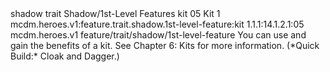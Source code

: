 <ability>
  <metadata>
    <class>shadow</class>
    <feature_type>trait</feature_type>
    <file_dpath>Shadow/1st-Level Features</file_dpath>
    <item_id>kit</item_id>
    <item_index>05</item_index>
    <item_name>Kit</item_name>
    <level>1</level>
    <scc>mcdm.heroes.v1:feature.trait.shadow.1st-level-feature:kit</scc>
    <scdc>1.1.1:14.1.2.1:05</scdc>
    <source>mcdm.heroes.v1</source>
    <type>feature/trait/shadow/1st-level-feature</type>
  </metadata>
  <effects>
    <effect type="mundane">You can use and gain the benefits of a kit. See Chapter 6: Kits for more information. (*Quick Build:* Cloak and Dagger.)</effect>
  </effects>
</ability>
